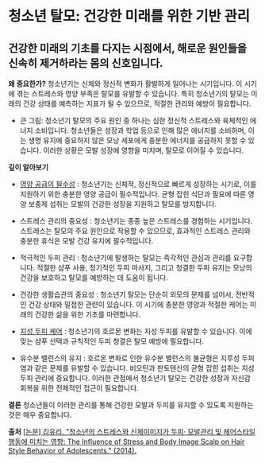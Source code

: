 ﻿

# 청소년 탈모: 건강한 미래를 위한 기반 관리

## 건강한 미래의 기초를 다지는 시점에서, 해로운 원인들을 신속히 제거하라는 몸의 신호입니다.

**왜 중요한가?** 
청소년기는 신체와 정신적 변화가 활발하게 일어나는 시기입니다. 이 시기에 겪는 스트레스와 영양 부족은 탈모를 유발할 수 있습니다. 특히 청소년기의 탈모는 미래의 건강 상태를 예측하는 지표가 될 수 있으므로, 적절한 관리와 예방이 필요합니다. 

- 큰 그림: 청소년기 탈모의 주요 원인 중 하나는 심한 정신적 스트레스와 육체적인 에너지 소비입니다. 청소년들은 성장과 학업 등으로 인해 많은 에너지를 소비하며, 이는 생명 유지에 중요하지 않은 모낭 세포에게 충분한 에너지를 공급하지 못할 수 있습니다. 이러한 상황은 모발 성장에 영향을 미치며, 탈모로 이어질 수 있습니다. 

**깊이 알아보기** 

- [영양 공급의 필수성](https://frontier-three.vercel.app/kr/m04/m0403/m040301/m04030102) : 청소년기는 신체적, 정신적으로 빠르게 성장하는 시기로, 이를 지원하기 위한 충분한 영양 공급이 필수적입니다. 균형 잡힌 식단과 필요에 따른 영양 보충제 섭취는 모발의 건강한 성장을 지원하고 탈모를 방지합니다. 

- 스트레스 관리의 중요성 : 청소년기는 종종 높은 스트레스를 경험하는 시기입니다. 스트레스는 탈모의 주요 원인으로 작용할 수 있으므로, 효과적인 스트레스 관리와 충분한 휴식은 모발 건강 유지에 필수적입니다. 

- 적극적인 두피 관리 : 청소년기에 발생하는 탈모는 즉각적인 관심과 관리를 요구합니다. 적절한 샴푸 사용, 정기적인 두피 마사지, 그리고 청결한 두피 유지는 모낭의 건강을 보호하고 탈모를 예방하는 데 도움이 됩니다. 

- 건강한 생활습관의 중요성 : 청소년기 탈모는 단순히 외모의 문제를 넘어서, 전반적인 건강 상태와 밀접한 관련이 있습니다. 이 시기에 충분한 영양과 적절한 케어는 미래의 건강한 삶을 위한 기초를 마련합니다. 

- [지성 두피 케어](https://frontier-three.vercel.app/kr/m04/m0403/m040303) : 청소년기의 호르몬 변화는 지성 두피를 유발할 수 있습니다. 이에 맞는 샴푸 선택과 규칙적인 두피 청결은 탈모 예방에 필요합니다. 

- 유수분 밸런스의 유지 : 호르몬 변화로 인한 유수분 밸런스의 불균형은 지루성 두피염과 같은 문제를 유발할 수 있습니다. 비오틴과 판토텐산의 균형 잡힌 섭취는 지성 두피 관리에 중요합니다. 이러한 관점에서 청소년기 탈모는 건강한 성장과 자신감 회복을 위한 전체적인 접근이 필요합니다. 

**결론**
청소년들이 이러한 관리를 통해 건강한 모발과 두피를 유지할 수 있도록 지원하는 것은 매우 중요합니다.

**출처**
[\[논문\] 김유리. "청소년의 스트레스와 신체이미지가 두피· 모발관리 및 헤어스타일 행동에 미치는 영향: The Influence of Stress and Body Image Scalp on Hair Style Behavior of Adolescents." (2014).](https://frontier-three.vercel.app/kr/m04/m0407/m040717)

